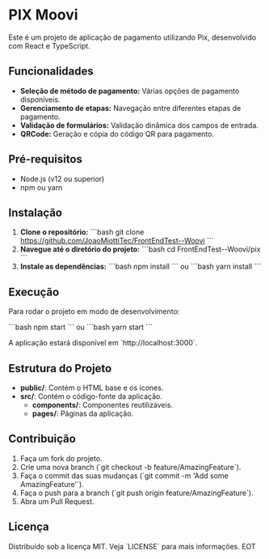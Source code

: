 # PIX Moovi

Este é um projeto de aplicação de pagamento utilizando Pix, desenvolvido com React e TypeScript.

## Funcionalidades

- **Seleção de método de pagamento:** Várias opções de pagamento disponíveis.
- **Gerenciamento de etapas:** Navegação entre diferentes etapas de pagamento.
- **Validação de formulários:** Validação dinâmica dos campos de entrada.
- **QRCode:** Geração e cópia do código QR para pagamento.

## Pré-requisitos

- Node.js (v12 ou superior)
- npm ou yarn

## Instalação

1. **Clone o repositório:**
   \`\`\`bash
   git clone https://github.com/JoaoMiottiTec/FrontEndTest--Woovi
   \`\`\`
2. **Navegue até o diretório do projeto:**
   \`\`\`bash
   cd FrontEndTest--Woovi/pix
   \`\`\`
3. **Instale as dependências:**
   \`\`\`bash
   npm install
   \`\`\`
   ou
   \`\`\`bash
   yarn install
   \`\`\`

## Execução

Para rodar o projeto em modo de desenvolvimento:

\`\`\`bash
npm start
\`\`\`
ou
\`\`\`bash
yarn start
\`\`\`

A aplicação estará disponível em \`http://localhost:3000\`.

## Estrutura do Projeto

- **public/**: Contém o HTML base e os ícones.
- **src/**: Contém o código-fonte da aplicação.
  - **components/**: Componentes reutilizáveis.
  - **pages/**: Páginas da aplicação.

## Contribuição

1. Faça um fork do projeto.
2. Crie uma nova branch (\`git checkout -b feature/AmazingFeature\`).
3. Faça o commit das suas mudanças (\`git commit -m 'Add some AmazingFeature'\`).
4. Faça o push para a branch (\`git push origin feature/AmazingFeature\`).
5. Abra um Pull Request.

## Licença

Distribuído sob a licença MIT. Veja \`LICENSE\` para mais informações.
EOT
